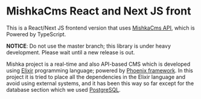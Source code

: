 # MishkaCms React and Next JS front

This is a React/Next JS frontend version that uses [MishkaCms API](https://github.com/mishka-group/mishka-cms), which is Powered by TypeScript.

**NOTICE**: Do not use the master branch; this library is under heavy development. Please wait until a new release is out.

Mishka project is a real-time and also API-based CMS which is developed using [Elixir](https://elixir-lang.org/) programming language; powered by [Phoenix framework](https://phoenixframework.org/). In this project it is tried to place all the dependencies in the Elixir language and avoid using external systems, and it has been this way so far except for the database section which we used [PostgreSQL](https://www.postgresql.org/).